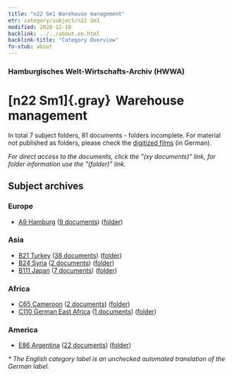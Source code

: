 ```yaml
---
title: "n22 Sm1 Warehouse management"
etr: category/subject/n22 Sm1
modified: 2020-12-18
backlink: ../../about.en.html
backlink-title: "Category Overview"
fn-stub: about
---
```


### Hamburgisches Welt-Wirtschafts-Archiv (HWWA)
# [n22 Sm1]{.gray}&#8201; Warehouse management&#160; 





In total 7 subject folders, 81 documents - folders incomplete.
For material not published as folders, please check the [digitized films](/film/h1_sh) (in German).

_For direct access to the documents, click the "(xy documents)" link, for folder information use the "(folder)" link._

## Subject archives



### Europe

- [A9 Hamburg](../../../geo/about.en.html#A9) (<a href="https://dfg-viewer.de/show/?tx_dlf[id]=https://pm20.zbw.eu/mets/sh/1409xx/140905/1453xx/145304/public.mets.en.xml" target="_blank">9 documents</a>) ([folder](http://purl.org/pressemappe20/folder/sh/140905,145304))

### Asia

- [B21 Turkey](../../../geo/about.en.html#B21) (<a href="https://dfg-viewer.de/show/?tx_dlf[id]=https://pm20.zbw.eu/mets/sh/1411xx/141111/1453xx/145304/public.mets.en.xml" target="_blank">38 documents</a>) ([folder](http://purl.org/pressemappe20/folder/sh/141111,145304))
- [B24 Syria](../../../geo/about.en.html#B24) (<a href="https://dfg-viewer.de/show/?tx_dlf[id]=https://pm20.zbw.eu/mets/sh/1411xx/141114/1453xx/145304/public.mets.en.xml" target="_blank">2 documents</a>) ([folder](http://purl.org/pressemappe20/folder/sh/141114,145304))
- [B111 Japan](../../../geo/about.en.html#B111) (<a href="https://dfg-viewer.de/show/?tx_dlf[id]=https://pm20.zbw.eu/mets/sh/1412xx/141272/1453xx/145304/public.mets.en.xml" target="_blank">7 documents</a>) ([folder](http://purl.org/pressemappe20/folder/sh/141272,145304))

### Africa

- [C65 Cameroon](../../../geo/about.en.html#C65) (<a href="https://dfg-viewer.de/show/?tx_dlf[id]=https://pm20.zbw.eu/mets/sh/1414xx/141410/1453xx/145304/public.mets.en.xml" target="_blank">2 documents</a>) ([folder](http://purl.org/pressemappe20/folder/sh/141410,145304))
- [C110 German East Africa](../../../geo/about.en.html#C110) (<a href="https://dfg-viewer.de/show/?tx_dlf[id]=https://pm20.zbw.eu/mets/sh/1414xx/141471/1453xx/145304/public.mets.en.xml" target="_blank">1 documents</a>) ([folder](http://purl.org/pressemappe20/folder/sh/141471,145304))

### America

- [E86 Argentina](../../../geo/about.en.html#E86) (<a href="https://dfg-viewer.de/show/?tx_dlf[id]=https://pm20.zbw.eu/mets/sh/1416xx/141692/1453xx/145304/public.mets.en.xml" target="_blank">22 documents</a>) ([folder](http://purl.org/pressemappe20/folder/sh/141692,145304))


_* The English category label is an unchecked automated translation of the German label._

